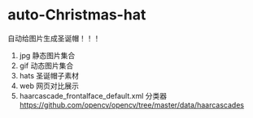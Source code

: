 # auto-Christmas-hat
自动给图片生成圣诞帽！！！

1. jpg 静态图片集合
2. gif 动态图片集合
3. hats 圣诞帽子素材
4. web 网页对比展示
5. haarcascade_frontalface_default.xml 分类器 https://github.com/opencv/opencv/tree/master/data/haarcascades
